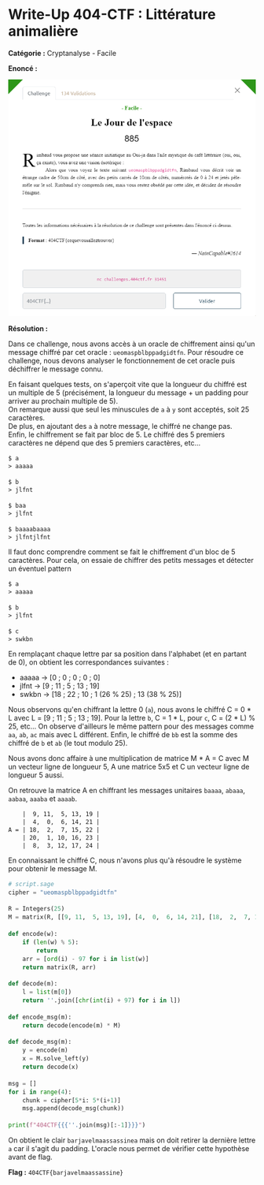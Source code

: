 # Write-Up 404-CTF : Littérature animalière

__Catégorie :__ Cryptanalyse - Facile

**Enoncé :**

![](images/enonce.png)

**Résolution :**

Dans ce challenge, nous avons accès à un oracle de chiffrement ainsi qu'un message chiffré par cet oracle : `ueomaspblbppadgidtfn`. Pour résoudre ce challenge, nous devons analyser le fonctionnement de cet oracle puis déchiffrer le message connu.

En faisant quelques tests, on s'aperçoit vite que la longueur du chiffré est un multiple de 5 (précisément, la longueur du message + un padding pour arriver au prochain multiple de 5).  
On remarque aussi que seul les minuscules de `a` à `y` sont acceptés, soit 25 caractères.  
De plus, en ajoutant des `a` à notre message, le chiffré ne change pas.  
Enfin, le chiffrement se fait par bloc de 5. Le chiffré des 5 premiers caractères ne dépend que des 5 premiers caractères, etc...

```
$ a
> aaaaa

$ b
> jlfnt

$ baa
> jlfnt

$ baaaabaaaa
> jlfntjlfnt
```

Il faut donc comprendre comment se fait le chiffrement d'un bloc de 5 caractères. Pour cela, on essaie de chiffrer des petits messages et détecter un éventuel pattern

```
$ a
> aaaaa

$ b
> jlfnt

$ c
> swkbn
```
En remplaçant chaque lettre par sa position dans l'alphabet (et en partant de 0), on obtient les correspondances suivantes :
- aaaaa -> [0 ; 0 ; 0 ; 0 ; 0]
- jlfnt -> [9 ; 11 ; 5 ; 13 ; 19]
- swkbn -> [18 ; 22 ; 10 ; 1 (26 % 25) ; 13 (38 % 25)]

Nous observons qu'en chiffrant la lettre 0 (`a`), nous avons le chiffré C = 0 * L avec L =  [9 ; 11 ; 5 ; 13 ; 19]. Pour la lettre `b`, C = 1 * L, pour `c`, C = (2 * L) % 25, etc...
On observe d'ailleurs le même pattern pour des messages comme `aa`, `ab`, `ac` mais avec L différent. Enfin, le chiffré de `bb` est la somme des chiffré de `b` et `ab` (le tout modulo 25).

Nous avons donc affaire à une multiplication de matrice M * A = C avec M un vecteur ligne de longueur 5, A une matrice 5x5 et C un vecteur ligne de longueur 5 aussi.

On retrouve la matrice A en chiffrant les messages unitaires `baaaa`, `abaaa`, `aabaa`, `aaaba` et `aaaab`.

        |  9, 11,  5, 13, 19 |  
        |  4,  0,  6, 14, 21 |  
    A = | 18,  2,  7, 15, 22 |  
        | 20,  1, 10, 16, 23 |  
        |  8,  3, 12, 17, 24 |  

En connaissant le chiffré C, nous n'avons plus qu'à résoudre le système pour obtenir le message M.

```python
# script.sage
cipher = "ueomaspblbppadgidtfn"

R = Integers(25)
M = matrix(R, [[9, 11,  5, 13, 19], [4,  0,  6, 14, 21], [18,  2,  7, 15, 22], [20,  1, 10, 16, 23], [8,  3, 12, 17, 24]])

def encode(w):
    if (len(w) % 5):
        return
    arr = [ord(i) - 97 for i in list(w)]
    return matrix(R, arr)

def decode(m):
    l = list(m[0])
    return ''.join([chr(int(i) + 97) for i in l])

def encode_msg(m):
    return decode(encode(m) * M)

def decode_msg(m):
    y = encode(m)
    x = M.solve_left(y)
    return decode(x)

msg = []
for i in range(4):
    chunk = cipher[5*i: 5*(i+1)]
    msg.append(decode_msg(chunk))

print(f"404CTF{{{''.join(msg)[:-1]}}}")
```
On obtient le clair `barjavelmaassassinea` mais on doit retirer la dernière lettre `a` car il s'agit du padding. L'oracle nous permet de vérifier cette hypothèse avant de flag.

**Flag :** `404CTF{barjavelmaassassine}`